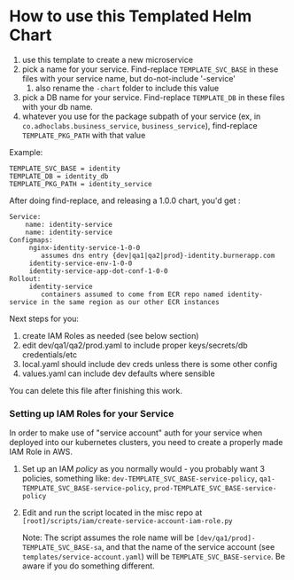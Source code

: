 # How to use this Templated Helm Chart

1. use this template to create a new microservice
2. pick a name for your service. Find-replace `TEMPLATE_SVC_BASE` in these files with your service name, but do-not-include '-service'
   1. also rename the `-chart` folder to include this value
3. pick a DB name for your service. Find-replace `TEMPLATE_DB` in these files with your db name.
4. whatever you use for the package subpath of your service (ex, in `co.adhoclabs.business_service`, `business_service`), find-replace `TEMPLATE_PKG_PATH` with that value

Example:

    TEMPLATE_SVC_BASE = identity
    TEMPLATE_DB = identity_db
    TEMPLATE_PKG_PATH = identity_service

After doing find-replace, and releasing a 1.0.0 chart, you'd get :

    Service: 
        name: identity-service
        name: identity-service
    Configmaps:
         nginx-identity-service-1-0-0
            assumes dns entry {dev|qa1|qa2|prod}-identity.burnerapp.com
         identity-service-env-1-0-0
         identity-service-app-dot-conf-1-0-0
    Rollout:
         identity-service
            containers assumed to come from ECR repo named identity-service in the same region as our other ECR instances

Next steps for you:


1. create IAM Roles as needed (see below section)
2. edit dev/qa1/qa2/prod.yaml to include proper keys/secrets/db credentials/etc
3. local.yaml should include dev creds unless there is some other config
4. values.yaml can include dev defaults where sensible

You can delete this file after finishing this work.

### Setting up IAM Roles for your Service
In order to make use of "service account" auth for your service when deployed into our kubernetes clusters, you need to create a properly made IAM Role in AWS.

1. Set up an IAM _policy_ as you normally would - you probably want 3 policies, something like: `dev-TEMPLATE_SVC_BASE-service-policy`, `qa1-TEMPLATE_SVC_BASE-service-policy`, `prod-TEMPLATE_SVC_BASE-service-policy`
2. Edit and run the script located in the misc repo at `[root]/scripts/iam/create-service-account-iam-role.py`

   Note: The script assumes the role name will be `[dev/qa1/prod]-TEMPLATE_SVC_BASE-sa`, and that the name of the service account (see `templates/service-account.yaml`) will be `TEMPLATE_SVC_BASE-service`. Be aware if you do something different.
